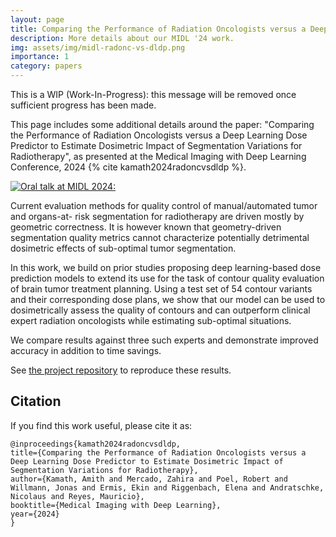 ```yaml
---
layout: page
title: Comparing the Performance of Radiation Oncologists versus a Deep Learning Dose Predictor
description: More details about our MIDL '24 work.
img: assets/img/midl-radonc-vs-dldp.png
importance: 1
category: papers
---
```


This is a WIP (Work-In-Progress): this message will be removed once sufficient progress has been made. 

This page includes some additional details around the paper: "Comparing the Performance of Radiation Oncologists versus a Deep Learning Dose Predictor to Estimate Dosimetric Impact of Segmentation Variations for Radiotherapy", as presented at the Medical Imaging with Deep Learning Conference, 2024 {% cite kamath2024radoncvsdldp %}.

[![Oral talk at MIDL 2024:](https://img.youtube.com/vi/Co9yUIAw6H0/0.jpg)](https://youtu.be/Co9yUIAw6H0?t=3587)

Current evaluation methods for quality control of manual/automated tumor and organs-at- risk segmentation for radiotherapy are driven mostly by geometric correctness. It is however known that geometry-driven segmentation quality metrics cannot characterize potentially detrimental dosimetric effects of sub-optimal tumor segmentation. 

In this work, we build on prior studies proposing deep learning-based dose prediction models to extend its use for the task of contour quality evaluation of brain tumor treatment planning. Using a test set of 54 contour variants and their corresponding dose plans, we show that our model can be used to dosimetrically assess the quality of contours and can outperform clinical expert radiation oncologists while estimating sub-optimal situations. 

We compare results against three such experts and demonstrate improved accuracy in addition to time savings.

See [the project repository](https://github.com/ubern-mia/radonc-vs-dldp) to reproduce these results.

Citation
------

If you find this work useful, please cite it as:

    @inproceedings{kamath2024radoncvsdldp,
    title={Comparing the Performance of Radiation Oncologists versus a Deep Learning Dose Predictor to Estimate Dosimetric Impact of Segmentation Variations for Radiotherapy},
    author={Kamath, Amith and Mercado, Zahira and Poel, Robert and Willmann, Jonas and Ermis, Ekin and Riggenbach, Elena and Andratschke, Nicolaus and Reyes, Mauricio},
    booktitle={Medical Imaging with Deep Learning},
    year={2024}
    }